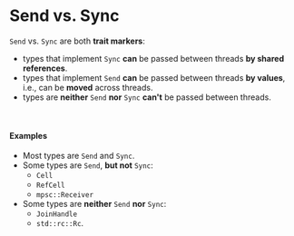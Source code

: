 # Send vs. Sync
`Send` vs. `Sync` are both **trait markers**:
- types that implement `Sync` **can** be passed between threads **by shared references**.<br>
- types that implement `Send` **can** be passed between threads **by values**, i.e., can be **moved** across threads.<br>
- types are **neither** `Send` **nor** `Sync` **can't** be passed between threads.<br>

<br>

#### Examples
- Most types are `Send` and `Sync`.<br>
- Some types are `Send`, **but not** `Sync`: 
  - `Cell`
  - `RefCell`
  - `mpsc::Receiver`
- Some types are **neither** `Send` **nor** `Sync`:
  - `JoinHandle`
  - `std::rc::Rc`.<br>
